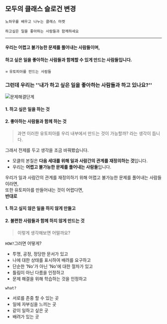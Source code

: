 ## 모두의 클래스 슬로건 변경

```노하우를 배우고 나누는 클래스 마켓```

```하고싶은 일을 좋아하는 사람들과 함께하세요```

-------

#### 우리는 어렵고 불가능한 문제를 풀어내는 사람들이며,

#### 하고 싶은 일을 좋아하는 사람들과 함께할 수 있게 만드는 사람들입니다.

= ```유토피아를 만드는 사람들```



### 그런데 우리는 ''내가 하고 싶은 일을 좋아하는 사람들과 하고 있나요?''  

![문제해결단계](../assets/image/문제해결단계.JPG)

#### 1. 하고 싶은 일을 하는 것  

#### 2. 좋아하는 사람들과 함께 하는 것  

> 과연 이러한 유토피아를 우리 내부에서 만드는 것이 가능할까? 라는 생각이 듭니다.  


그래서 전제를 두고 생각을 조금 바꿔봤습니다.

- 모클의 본질은 **다음 세대를 위해 일과 사람간의 관계를 재정의하는 것**입니다.  
- 우리는 **어렵고 불가능한 문제를 풀어내는 사람들**입니다.  


우리가 일과 사람간의 관계를 재정의하기 위해 어렵고 불가능한 문제를 풀어내는 사람들이라면,  
또한 유토피아를 만들어내는 것이 어렵다면,  
**반대로**  
#### 1. 하고 싶지 않은 일을 하지 않게 만들고  
#### 2. 불편한 사람들과 함께 하지 않게 만드는 것  
> 이렇게 생각해보면 어떨까요?  

```HOW?```그러면 어떻게?

- 투명, 공정, 정당한 문서가 있고
- 나에 대한 상태를 표시하여 배려를 요구하고
- 단순한 'No'가 아닌 'No'에 대한 절차가 있고
- 틀림이 아닌 다름을 인정하고
- 문제 해결을 위해 학습하는 것을 인정하고  

```what?```  

- 서로를 존중 할 수 있는 곳
- 일에 자부심을 느끼는 곳
- 같이 일하고 싶은 곳
- 배려가 있는 곳
